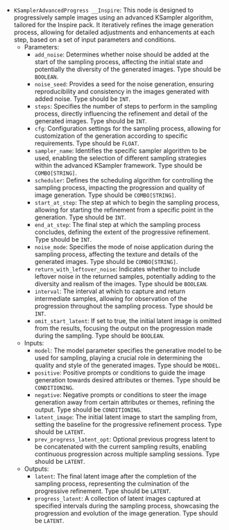 - `KSamplerAdvancedProgress __Inspire`: This node is designed to progressively sample images using an advanced KSampler algorithm, tailored for the Inspire pack. It iteratively refines the image generation process, allowing for detailed adjustments and enhancements at each step, based on a set of input parameters and conditions.
    - Parameters:
        - `add_noise`: Determines whether noise should be added at the start of the sampling process, affecting the initial state and potentially the diversity of the generated images. Type should be `BOOLEAN`.
        - `noise_seed`: Provides a seed for the noise generation, ensuring reproducibility and consistency in the images generated with added noise. Type should be `INT`.
        - `steps`: Specifies the number of steps to perform in the sampling process, directly influencing the refinement and detail of the generated images. Type should be `INT`.
        - `cfg`: Configuration settings for the sampling process, allowing for customization of the generation according to specific requirements. Type should be `FLOAT`.
        - `sampler_name`: Identifies the specific sampler algorithm to be used, enabling the selection of different sampling strategies within the advanced KSampler framework. Type should be `COMBO[STRING]`.
        - `scheduler`: Defines the scheduling algorithm for controlling the sampling process, impacting the progression and quality of image generation. Type should be `COMBO[STRING]`.
        - `start_at_step`: The step at which to begin the sampling process, allowing for starting the refinement from a specific point in the generation. Type should be `INT`.
        - `end_at_step`: The final step at which the sampling process concludes, defining the extent of the progressive refinement. Type should be `INT`.
        - `noise_mode`: Specifies the mode of noise application during the sampling process, affecting the texture and details of the generated images. Type should be `COMBO[STRING]`.
        - `return_with_leftover_noise`: Indicates whether to include leftover noise in the returned samples, potentially adding to the diversity and realism of the images. Type should be `BOOLEAN`.
        - `interval`: The interval at which to capture and return intermediate samples, allowing for observation of the progression throughout the sampling process. Type should be `INT`.
        - `omit_start_latent`: If set to true, the initial latent image is omitted from the results, focusing the output on the progression made during the sampling. Type should be `BOOLEAN`.
    - Inputs:
        - `model`: The model parameter specifies the generative model to be used for sampling, playing a crucial role in determining the quality and style of the generated images. Type should be `MODEL`.
        - `positive`: Positive prompts or conditions to guide the image generation towards desired attributes or themes. Type should be `CONDITIONING`.
        - `negative`: Negative prompts or conditions to steer the image generation away from certain attributes or themes, refining the output. Type should be `CONDITIONING`.
        - `latent_image`: The initial latent image to start the sampling from, setting the baseline for the progressive refinement process. Type should be `LATENT`.
        - `prev_progress_latent_opt`: Optional previous progress latent to be concatenated with the current sampling results, enabling continuous progression across multiple sampling sessions. Type should be `LATENT`.
    - Outputs:
        - `latent`: The final latent image after the completion of the sampling process, representing the culmination of the progressive refinement. Type should be `LATENT`.
        - `progress_latent`: A collection of latent images captured at specified intervals during the sampling process, showcasing the progression and evolution of the image generation. Type should be `LATENT`.
